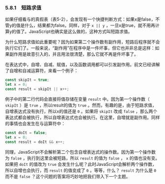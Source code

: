 ### 5.8.1　短路求值

如果仔细看与的真假表（表5-2），会发现有一个快捷判断方式：如果x是false，不管y的值是什么，结果都为false。同样，对于 `x || y` ，一旦x是true，就不用再计算y的值了。JavaScript也确实是这么做的，这种方式叫短路求值。

为什么短路求值如此重要呢？因为如果第二个操作数有副作用，短路后程序就不会执行它们了。一般来说，“副作用”在程序中是一件坏事，但它也并非总是这样：如果副作用是故意引入的，并且用法很清楚，那么它就不再是件坏事了。

在表达式中，自增、自减、赋值，以及函数调用都可以引发副作用。前文已经讲解了自增和自减运算符，来看一个例子：

```javascript
const skipIt = true;
let x = 0;
const result = skipIt || x++;
```

例子中的第二行代码会直接将值存储在变量 `result` 中。因为第一个操作数（ `skipIt` ）是 `true` ，所以result的值为 `true` 。然而，有趣的是，由于短路求值，自增表达式没有执行，所以x的值还是 `0` 。如果将 `skipIt` 改成 `false` ，那么两个表达式都会被执行，所以自增表达式也会被执行。在这里，自增就是副作用。同样的事情也会发生在与运算符中：

```javascript
const doIt = false;
let x = 0;
const result = doIt && x++;
```

同理，JavaScript不会解析第二个包含自增表达式的操作数。因为第一个操作数为 `false` ，执行到这里会被短路，所以 `result` 的值为 `false` ， `x` 的值也没有变。如果把 `doIt` 的值改为 `true` 会发生什么呢？此时JavaScript会解析两个操作数，所以自增也会执行，而 `result` 的值变成了 `0` 。等等，什么？ `result` 为什么是 `0` 而不是 `false` ？这个问题的答案将巧妙地把我们带入下一个主题。

